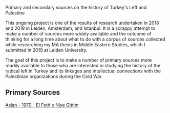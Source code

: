 <!DOCTYPE html>
<html>
<body>
<p>Primary and secondary sources on the history of Turkey's Left and Palestine</p>

<p>This ongoing project is one of the results of research undertaken in 2018 and 2019 in Leiden, Amsterdam, and Istanbul. It is a scrappy attempt to make a number of sources more widely available and the outcome of thinking for a long time about what to do with a corpus of sources collected while researching my MA thesis in Middle Eastern Studies, which I submitted in 2019 at Leiden University.</p> 

<p>The goal of this project is to make a number of primary sources more readily available to those who are interested in studying the history of the radical left in Turkey and its linkages and intellectual connections with the Palestinian organizations during the Cold War.</p>

<h2>Primary Sources</h2>
<p><a href="Primary Sources/Aslan - 1970 - El Feth'e Niye Gittim.md">Aslan - 1970 - El Feth'e Niye Gittim</a></p>
</body>
</html>
